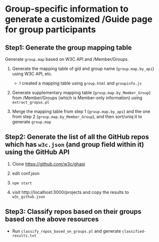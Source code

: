 # Group-specific information to generate a customized /Guide page for group participants

## Step1: Generate the group mapping table

Generate `group.map` based on W3C API and /Member/Groups.

1. Generate the mapping table of gid and group name (`group.map.by_api`) using W3C API, etc.
    - I created a mapping table using `group.html` and `groupinfo.js`

1. Generate supplementary mapping table (`group.map.by_Member_Group`) from /Member/Groups (which is Member-only information) using `extract_gropus.pl`

1. Merge the mapping table from step 1 (`group.map.by_api`) and the one from step 2 (`group.map.by_Member_Group`), and then sort/uniq it to generate `group.map`

## Step2: Generate the list of all the GitHub repos which has `w3c.json` (and group field within it) using the GitHub API

1. Clone https://github.com/w3c/ghapi

1. edit conf.json

1. `npm start`

1. visit http://localhost:3000/projects and copy the results to `w3c_github.json`

## Step3: Classify repos based on their groups based on the above resources

- Run `classify_repos_based_on_groups.pl` and generate `classified-results.txt`

